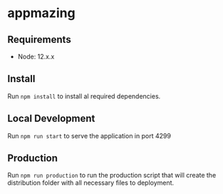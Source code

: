 # appmazing

## Requirements

- Node: 12.x.x

## Install

Run `npm install` to install al required dependencies.

## Local Development

Run `npm run start` to serve the application in port 4299

## Production

Run `npm run production` to run the production script that will create the distribution folder with all necessary files to deployment.




